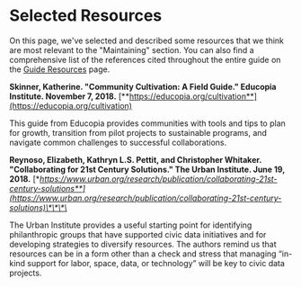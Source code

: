 # Selected Resources

 On this page, we've selected and described some resources that we think are most relevant to the "Maintaining" section. You can also find a comprehensive list of the references cited throughout the entire guide on the [Guide Resources](https://civic-switchboard.gitbook.io/guide/guide-resources) page.

**Skinner, Katherine. "Community Cultivation: A Field Guide." Educopia Institute. November 7, 2018.** [**https://educopia.org/cultivation**](https://educopia.org/cultivation)

This guide from Educopia provides communities with tools and tips to plan for growth, transition from pilot projects to sustainable programs, and navigate common challenges to successful collaborations. 

  
**Reynoso, Elizabeth, Kathryn L.S. Pettit, and Christopher Whitaker. "Collaborating for 21st Century Solutions." The Urban Institute. June 19, 2018.**  [**https://www.urban.org/research/publication/collaborating-21st-century-solutions**](https://www.urban.org/research/publication/collaborating-21st-century-solutions)\*\*\*\*

The Urban Institute provides a useful starting point for identifying philanthropic groups that have supported civic data initiatives and for developing strategies to diversify resources. The authors remind us that resources can be in a form other than a check and stress that managing “in-kind support for labor, space, data, or technology” will be key to civic data projects.  


